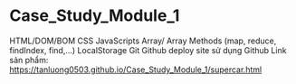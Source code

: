 # Case_Study_Module_1


HTML/DOM/BOM
CSS
JavaScripts
Array/ Array Methods (map, reduce, findIndex, find,...)
LocalStorage
Git
Github
deploy site sử dụng Github
Link sản phẩm: https://tanluong0503.github.io/Case_Study_Module_1/supercar.html
